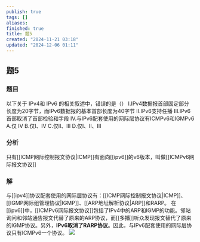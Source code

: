 ```yaml
---
publish: true
tags: []
aliases: 
finished: true
title: 题5
created: "2024-11-21 03:18"
updated: "2024-12-06 01:11"
---
```

## 题5
### 题目
以下关于 IPv4和 IPv6 的相关叙述中，错误的是（）
I.IPv4数据报首部固定部分长度为20字节，而IPv6数据报的基本首部长度为40字节
II.IPv6支持任播
III.IPv6首部取消了首部检验和字段
IV.与IPv6配套使用的网际层协议有ICMPv6和IGMPv6
A.仅 IV
B.仅I、IV
C.仅II、III
D.仅I、II、III
### 分析
只有[[ICMP网际控制报文协议|ICMP]]有面向[[ipv6]]的v6版本，叫做[[ICMPv6网际报文协议]]
### 解
与[[ipv4]]协议配套使用的网际层协议有：[[ICMP网际控制报文协议|ICMP]]、[[IGMP网际组管理协议|IGMP]]、[[ARP地址解析协议|ARP]]和RARP。
在[[ipv6]]中，[[ICMPv6网际报文协议]]包括了IPv4中的ARP和IGMP的功能。邻站询问和邻站通告报文代替了原来的ARP协议，而[[多播]]听众发现报文替代了原来的IGMP协议。另外，**IPv6取消了RARP协议**。因此，与IPv6配套使用的网际层协议只有ICMPv6一个协议。
![](https://tingwu.aliyun.com/api/editor/get/v2/875351/0/e3814ca442ca45aab17765f324d85e13/9c5c55c8a2eb4c0c8389906790683853.jpg)